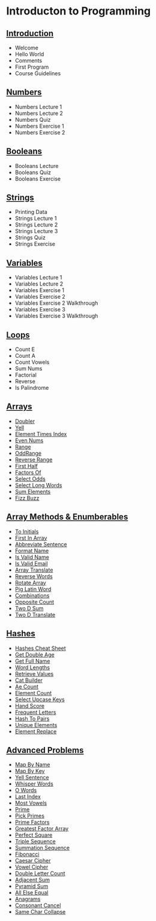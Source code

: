 # Introducton to Programming

## [Introduction](/introduction_to_programming/introduction/readme.md)
* Welcome
* Hello World
* Comments
* First Program
* Course Guidelines

## [Numbers](/introduction_to_programming/numbers/readme.md)
* Numbers Lecture 1
* Numbers Lecture 2
* Numbers Quiz
* Numbers Exercise 1
* Numbers Exercise 2

## [Booleans](/introduction_to_programming/booleans/readme.md)
* Booleans Lecture
* Booleans Quiz
* Booleans Exercise

## [Strings](/introduction_to_programming/strings/readme.md)
* Printing Data
* Strings Lecture 1
* Strings Lecture 2
* Strings Lecture 3
* Strings Quiz
* Strings Exercise

## [Variables](/introduction_to_programming/variables/readme.md)
* Variables Lecture 1
* Variables Lecture 2
* Variables Exercise 1
* Variables Exercise 2
* Variables Exercise 2 Walkthrough
* Variables Exercise 3
* Variables Exercise 3 Walkthrough

## [Loops](/introduction_to_programming/loops/readme.md)
* Count E
* Count A
* Count Vowels
* Sum Nums
* Factorial
* Reverse
* Is Palindrome

## [Arrays](/introduction_to_programming/arrays/readme.md)
* [Doubler](/introduction_to_programming/arrays/doubler/readme.md)
* [Yell](/introduction_to_programming/arrays/yell/readme.md)
* [Element Times Index](/introduction_to_programming/arrays/element_times_index/readme.md)
* [Even Nums](/introduction_to_programming/arrays/even_nums/readme.md)
* [Range](/introduction_to_programming/arrays/range/readme.md)
* [OddRange](/introduction_to_programming/arrays/odd_range/readme.md)
* [Reverse Range](/introduction_to_programming/arrays/reverse_range/readme.md)
* [First Half](/introduction_to_programming/arrays/first_half/readme.md)
* [Factors Of](/introduction_to_programming/arrays/factors_of/readme.md)
* [Select Odds](/introduction_to_programming/arrays/select_odds/readme.md)
* [Select Long Words](/introduction_to_programming/arrays/select_long_words/readme.md)
* [Sum Elements](/introduction_to_programming/arrays/sum_elements/readme.md)
* [Fizz Buzz](/introduction_to_programming/arrays/fizz_buzz/readme.md)

## [Array Methods & Enumberables](/introduction_to_programming/array_methods_and_enumeberables/readme.md)
* [To Initials](/introduction_to_programming/array_methods_and_enumeberables/to_initials/readme.md)
* [First In Array](/introduction_to_programming/array_methods_and_enumeberables/first_in_array/readme.md)
* [Abbreviate Sentence](/introduction_to_programming/array_methods_and_enumeberables/abbreviate_sentence/readme.md)
* [Format Name](/introduction_to_programming/array_methods_and_enumeberables/format_name/readme.md)
* [Is Valid Name](/introduction_to_programming/array_methods_and_enumeberables/is_valid_name/readme.md)
* [Is Valid Email](/introduction_to_programming/array_methods_and_enumeberables/is_valid_email/readme.md)
* [Array Translate](/introduction_to_programming/array_methods_and_enumeberables/array_translate/readme.md)
* [Reverse Words](/introduction_to_programming/array_methods_and_enumeberables/reverse_words/readme.md)
* [Rotate Array](/introduction_to_programming/array_methods_and_enumeberables/rotate_array/readme.md)
* [Pig Latin Word](/introduction_to_programming/array_methods_and_enumeberables/pig_latin_word/readme.md)
* [Combinations](/introduction_to_programming/array_methods_and_enumeberables/combinations/readme.md)
* [Opposite Count](/introduction_to_programming/array_methods_and_enumeberables/opposite_count/readme.md)
* [Two D Sum](/introduction_to_programming/array_methods_and_enumeberables/two_d_sum/readme.md)
* [Two D Translate](/introduction_to_programming/array_methods_and_enumeberables/two_d_translate/readme.md)

## [Hashes](/introduction_to_programming/hashes/readme.md)
* [Hashes Cheat Sheet](/introduction_to_programming/hashes/hashes_cheat_sheet/readme.md)
* [Get Double Age](/introduction_to_programming/hashes/get_double_age/readme.md)
* [Get Full Name](/introduction_to_programming/hashes/get_full_name/readme.md)
* [Word Lengths](/introduction_to_programming/hashes/word_lengths/readme.md)
* [Retrieve Values](/introduction_to_programming/hashes/retrieve_values/readme.md)
* [Cat Builder](/introduction_to_programming/hashes/cat_builder/readme.md)
* [Ae Count](/introduction_to_programming/hashes/ae_count/readme.md)
* [Element Count](/introduction_to_programming/hashes/element_count/readme.md)
* [Select Upcase Keys](/introduction_to_programming/hashes/select_upcase_keys/readme.md)
* [Hand Score](/introduction_to_programming/hashes/hand_score/readme.md)
* [Frequent Letters](/introduction_to_programming/hashes/frequent_letters/readme.md)
* [Hash To Pairs](/introduction_to_programming/hashes/hash_to_pairs/readme.md)
* [Unique Elements](/introduction_to_programming/hashes/unique_elements/readme.md)
* [Element Replace](/introduction_to_programming/hashes/element_replace/readme.md)

## [Advanced Problems](/introduction_to_programming/advanced_problems/readme.md)
* [Map By Name](/introduction_to_programming/advanced_problems/map_by_name/readme.md)
* [Map By Key](/introduction_to_programming/advanced_problems/map_by_key/readme.md)
* [Yell Sentence](/introduction_to_programming/advanced_problems/yell_sentence/readme.md)
* [Whisper Words](/introduction_to_programming/advanced_problems/whisper_words/readme.md)
* [O Words](/introduction_to_programming/advanced_problems/o_words/readme.md)
* [Last Index](/introduction_to_programming/advanced_problems/last_index/readme.md)
* [Most Vowels](/introduction_to_programming/advanced_problems/most_vowels/readme.md)
* [Prime](/introduction_to_programming/advanced_problems/prime/readme.md)
* [Pick Primes](/introduction_to_programming/advanced_problems/pick_primes/readme.md)
* [Prime Factors](/introduction_to_programming/advanced_problems/prime_factors/readme.md)
* [Greatest Factor Array](/introduction_to_programming/advanced_problems/greatest_factor_array/readme.md)
* [Perfect Square](/introduction_to_programming/advanced_problems/perfect_square/readme.md)
* [Triple Sequence](/introduction_to_programming/advanced_problems/triple_sequence/readme.md)
* [Summation Sequence](/introduction_to_programming/advanced_problems/summation_sequence/readme.md)
* [Fibonacci](/introduction_to_programming/advanced_problems/fibonacci/readme.md)
* [Caesar Cipher](/introduction_to_programming/advanced_problems/caesar_cipher/readme.md)
* [Vowel Cipher](/introduction_to_programming/advanced_problems/vowel_cipher/readme.md)
* [Double Letter Count](/introduction_to_programming/advanced_problems/double_letter_count/readme.md)
* [Adjacent Sum](/introduction_to_programming/advanced_problems/adjacent_sum/readme.md)
* [Pyramid Sum](/introduction_to_programming/advanced_problems/pyramid_sum/readme.md)
* [All Else Equal](/introduction_to_programming/advanced_problems/all_else_equal/readme.md)
* [Anagrams](/introduction_to_programming/advanced_problems/anagrams/readme.md)
* [Consonant Cancel](/introduction_to_programming/advanced_problems/consonant_cancel/readme.md)
* [Same Char Collapse](/introduction_to_programming/advanced_problems/same_char_collapse/readme.md)